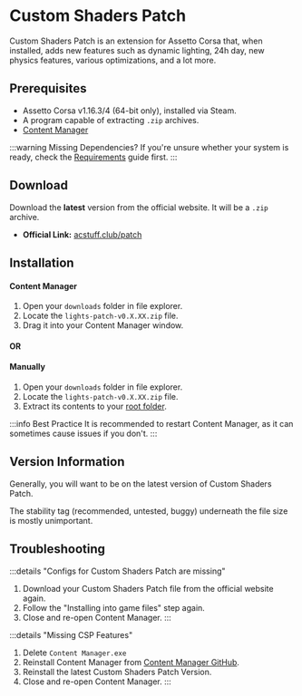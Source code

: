 # Custom Shaders Patch

> <Badge type="danger" text="Outdated"/> <Badge type="warning" text="Under Review"/>

Custom Shaders Patch is an extension for Assetto Corsa that, when installed, adds new features such as dynamic lighting, 24h day, new physics features, various optimizations, and a lot more.

## Prerequisites

- Assetto Corsa v1.16.3/4 (64-bit only), installed via Steam.
- A program capable of extracting `.zip` archives.
- [Content Manager](installing-cm)

:::warning Missing Dependencies?
If you're unsure whether your system is ready, check the [Requirements](/guides/requirements) guide first.
:::

## Download

Download the **latest** version from the official website. It will be a `.zip` archive.

- **Official Link:** [acstuff.club/patch](https://acstuff.club/patch/)

## Installation

#### Content Manager

1. Open your `downloads` folder in file explorer.
2. Locate the `lights-patch-v0.X.XX.zip` file.
3. Drag it into your Content Manager window.

#### OR

#### Manually

1. Open your `downloads` folder in file explorer.
2. Locate the `lights-patch-v0.X.XX.zip` file.
3. Extract its contents to your [root folder](/guides/modding/root-folder.html#how-to-find-your-root-folder).

:::info Best Practice
It is recommended to restart Content Manager, as it can sometimes cause issues if you don't.
:::

## Version Information

Generally, you will want to be on the latest version of Custom Shaders Patch.

The stability tag (recommended, untested, buggy) underneath the file size is mostly unimportant.

## Troubleshooting

:::details "Configs for Custom Shaders Patch are missing"
1. Download your Custom Shaders Patch file from the official website again.
2. Follow the "Installing into game files" step again.
3. Close and re-open Content Manager.
:::

:::details "Missing CSP Features"
1. Delete `Content Manager.exe`
2. Reinstall Content Manager from [Content Manager GitHub](https://github.com/gro-ove/actools/releases/download/v0.8.2686.39678/Content.Manager.zip).
3. Reinstall the latest Custom Shaders Patch Version.
4. Close and re-open Content Manager.
:::
